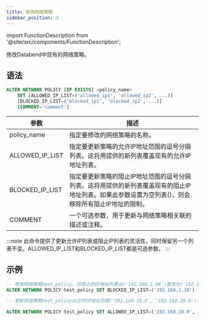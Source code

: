 ```yaml
---
title: 修改网络策略
sidebar_position: 3
---
```


import FunctionDescription from '@site/src/components/FunctionDescription';

<FunctionDescription description="引入或更新版本：v1.2.26"/>

修改Databend中现有的网络策略。

## 语法

```sql
ALTER NETWORK POLICY [IF EXISTS] <policy_name>
    SET [ALLOWED_IP_LIST=('allowed_ip1', 'allowed_ip2', ...)]
    [BLOCKED_IP_LIST=('blocked_ip1', 'blocked_ip2', ...)]
    [COMMENT='comment']
```

| 参数              | 描述                                                                                                                                                                                                                                                                  |
|-----------------	|-----------------------------------------------------------------------------------------------------------------------------------------------------------------------------------------------------------------------------------------------------------------------|
| policy_name     	| 指定要修改的网络策略的名称。                                                                                                                                                                                                                                         |
| ALLOWED_IP_LIST 	| 指定要更新策略的允许IP地址范围的逗号分隔列表。这将用提供的新列表覆盖现有的允许IP地址列表。                                                                                                                                                                          |
| BLOCKED_IP_LIST 	| 指定要更新策略的阻止IP地址范围的逗号分隔列表。这将用提供的新列表覆盖现有的阻止IP地址列表。如果此参数设置为空列表()，则会移除所有阻止IP地址的限制。                                                                                                                  |
| COMMENT         	| 一个可选参数，用于更新与网络策略相关联的描述或注释。                                                                                                                                                                                                                  |

:::note
此命令提供了更新允许IP列表或阻止IP列表的灵活性，同时保留另一个列表不变。ALLOWED_IP_LIST和BLOCKED_IP_LIST都是可选参数。
:::

## 示例

```sql
-- 修改网络策略test_policy，将阻止的IP地址列表从('192.168.1.99')更改为('192.168.1.10')：
ALTER NETWORK POLICY test_policy SET BLOCKED_IP_LIST=('192.168.1.10')

-- 更新网络策略test_policy以允许IP地址范围('192.168.10.0', '192.168.20.0')，并移除任何阻止IP地址的限制。同时，将注释更改为'new comment'：

ALTER NETWORK POLICY test_policy SET ALLOWED_IP_LIST=('192.168.10.0', '192.168.20.0') BLOCKED_IP_LIST=() COMMENT='new comment'
```